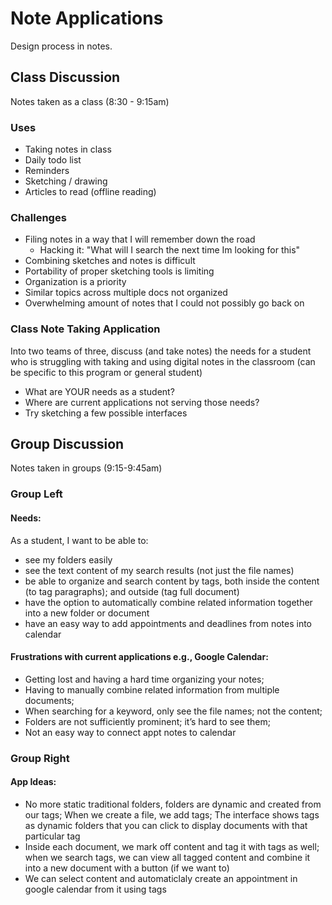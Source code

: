 # Note Applications

Design process in notes.

## Class Discussion
Notes taken as a class (8:30 - 9:15am)

### Uses
- Taking notes in class
- Daily todo list
- Reminders
- Sketching / drawing
- Articles to read (offline reading)

### Challenges
- Filing notes in a way that I will remember down the road
  - Hacking it: "What will I search the next time Im looking for this"
- Combining sketches and notes is difficult
- Portability of proper sketching tools is limiting
- Organization is a priority
- Similar topics across multiple docs not organized
- Overwhelming amount of notes that I could not possibly go back on

### Class Note Taking Application
Into two teams of three, discuss (and take notes) the needs for a student who is struggling with taking and using digital notes in the classroom (can be specific to this program or general student)
- What are YOUR needs as a student?
- Where are current applications not serving those needs?
- Try sketching a few possible interfaces


## Group Discussion
Notes taken in groups (9:15-9:45am)

### Group Left
#### Needs:
As a student, I want to be able to:
- see my folders easily 
- see the text content of my search results (not just the file names) 
- be able to organize and search content by tags, both inside the content (to tag paragraphs); and outside (tag full document)
- have the option to automatically combine related information together into a new folder or document 
- have an easy way to add appointments and deadlines from notes into calendar

#### Frustrations with current applications e.g., Google Calendar:
- Getting lost and having a hard time organizing your notes; 
- Having to manually combine related information from multiple documents;
- When searching for a keyword, only see the file names; not the content;
- Folders are not sufficiently prominent; it’s hard to see them; 
- Not an easy way to connect appt notes to calendar

### Group Right
#### App Ideas:
- No more static traditional folders, folders are dynamic and created from our tags; When we create a file, we add tags; The interface shows tags as dynamic folders that you can click to display documents with that particular tag
- Inside each document, we mark off content and tag it with tags as well; when we search tags, we can view all tagged content and combine it into a new document with a button (if we want to)
- We can select content and automaticlaly create an appointment in google calendar from it using tags



